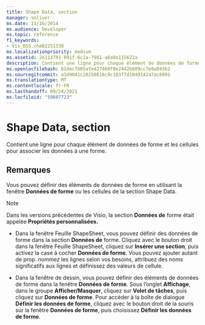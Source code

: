 ```yaml
---
title: Shape Data, section
manager: soliver
ms.date: 11/16/2014
ms.audience: Developer
ms.topic: reference
f1_keywords:
- Vis_DSS.chm82251338
ms.localizationpriority: medium
ms.assetid: 2e113791-891f-6c2a-7981-a6a9a115622a
description: Contient une ligne pour chaque élément de données de forme et les cellules pour associer les données à une forme.
ms.openlocfilehash: b1decf605afe427460f0e2442b809cc7e8a043b2
ms.sourcegitcommit: a1d9041c20256616c9c183f7d1049142a7ac6991
ms.translationtype: MT
ms.contentlocale: fr-FR
ms.lasthandoff: 09/24/2021
ms.locfileid: "59607723"
---
```

# <a name="shape-data-section"></a>Shape Data, section

Contient une ligne pour chaque élément de données de forme et les cellules pour associer les données à une forme.
  
## <a name="remarks"></a>Remarques

Vous pouvez définir des éléments de données de forme en utilisant la fenêtre **Données de forme** ou les cellules de la section Shape Data. 
  
> [!NOTE]
> Dans les versions précédentes de Visio, la section **Données de** forme était appelée **Propriétés personnalisées.** 
  
- Dans la fenêtre Feuille ShapeSheet, vous pouvez définir des données de forme dans la section **Données de** forme. Cliquez avec le bouton droit dans la fenêtre Feuille ShapeSheet, cliquez sur **Insérer une section**, puis activez la case à cocher **Données de forme**. Vous pouvez ajouter autant de prop.  *nommez*  les lignes selon vos besoins, attribuez des noms significatifs aux lignes et définissez des valeurs de cellule. 
    
- Dans la fenêtre de dessin, vous pouvez définir des éléments de données de forme dans la fenêtre **Données de forme**. Sous l’onglet **Affichage**, dans le groupe **Afficher/Masquer**, cliquez sur **Volet de tâches**, puis cliquez sur **Données de forme**. Pour accéder à la boîte de dialogue **Définir les données de forme**, cliquez avec le bouton droit de la souris sur la fenêtre **Données de forme**, puis choisissez **Définir les données de forme**.
    

